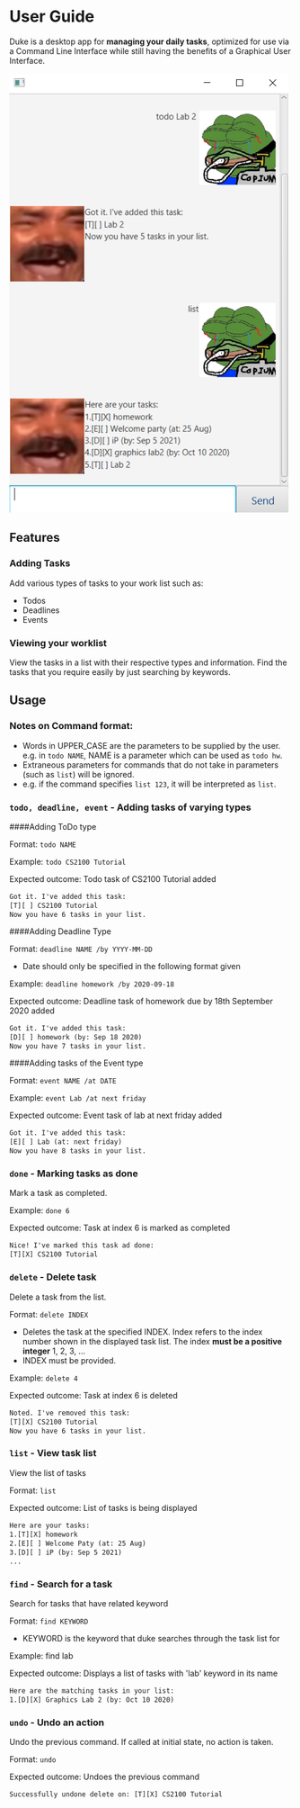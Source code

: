 # User Guide

Duke is a desktop app for **managing your daily tasks**, optimized for use via a
Command Line Interface while still having the benefits of a Graphical User Interface.

![Image of UI](ui.png)

## Features 

### Adding Tasks

Add various types of tasks to your work list such as:
* Todos
* Deadlines
* Events

### Viewing your worklist
View the tasks in a list with their respective types and information. Find the tasks that you require
easily by just searching by keywords.

## Usage

### Notes on Command format:
* Words in UPPER_CASE are the parameters to be supplied by the user.
e.g. in `todo NAME`, NAME is a parameter which can be used as `todo hw`.
* Extraneous parameters for commands that do not take in parameters (such as 
`list`) will be ignored.
* e.g. if the command specifies `list 123`, it will be interpreted as `list`.


### `todo, deadline, event` - Adding tasks of varying types

####Adding ToDo type

Format: `todo NAME`

Example: 
`todo CS2100 Tutorial`

Expected outcome: Todo task of CS2100 Tutorial added


```
Got it. I've added this task:
[T][ ] CS2100 Tutorial
Now you have 6 tasks in your list.
```

####Adding Deadline Type

Format: `deadline NAME /by YYYY-MM-DD`
* Date should only be specified in the following format given

Example:
`deadline homework /by 2020-09-18`

Expected outcome: Deadline task of homework due by 18th September 2020 added

```
Got it. I've added this task:
[D][ ] homework (by: Sep 18 2020)
Now you have 7 tasks in your list.
```

####Adding tasks of the Event type

Format: `event NAME /at DATE`

Example:
`event Lab /at next friday`

Expected outcome: Event task of lab at next friday added
```
Got it. I've added this task:
[E][ ] Lab (at: next friday)
Now you have 8 tasks in your list.
```

### `done` - Marking tasks as done

Mark a task as completed.

Example: `done 6`

Expected outcome: Task at index 6 is marked as completed

```
Nice! I've marked this task ad done:
[T][X] CS2100 Tutorial
```

### `delete` - Delete task

Delete a task from the list.

Format: `delete INDEX`
* Deletes the task at the specified INDEX. Index refers to the index number shown
in the displayed task list. The index **must be a positive integer** 1, 2, 3, ...
* INDEX must be provided.

Example: `delete 4`

Expected outcome: Task at index 6 is deleted

```
Noted. I've removed this task:
[T][X] CS2100 Tutorial
Now you have 6 tasks in your list.
```

### `list` - View task list

View the list of tasks

Format: `list`

Expected outcome: List of tasks is being displayed

```
Here are your tasks:
1.[T][X] homework
2.[E][ ] Welcome Paty (at: 25 Aug)
3.[D][ ] iP (by: Sep 5 2021)
...
```

### `find` - Search for a task

Search for tasks that have related keyword

Format: `find KEYWORD`
* KEYWORD is the keyword that duke searches through the task list for

Example: find lab

Expected outcome: Displays a list of tasks with 'lab' keyword in its name

```
Here are the matching tasks in your list:
1.[D][X] Graphics Lab 2 (by: Oct 10 2020)
```

### `undo` - Undo an action

Undo the previous command. If called at initial state, no action is taken.

Format: `undo`

Expected outcome: Undoes the previous command 

```
Successfully undone delete on: [T][X] CS2100 Tutorial
```